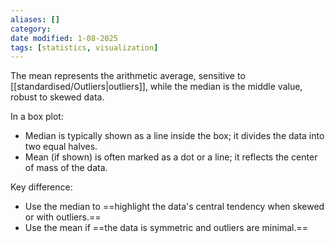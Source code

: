 ```yaml
---
aliases: []
category:
date modified: 1-08-2025
tags: [statistics, visualization]
---
```

The mean represents the arithmetic average, sensitive to [[standardised/Outliers|outliers]], while the median is the middle value, robust to skewed data.  

In a box plot:  
  - Median is typically shown as a line inside the box; it divides the data into two equal halves.  
  - Mean (if shown) is often marked as a dot or a line; it reflects the center of mass of the data.  
  
Key difference: 
- Use the median to ==highlight the data's central tendency when skewed or with outliers.== 
- Use the mean if ==the data is symmetric and outliers are minimal.==